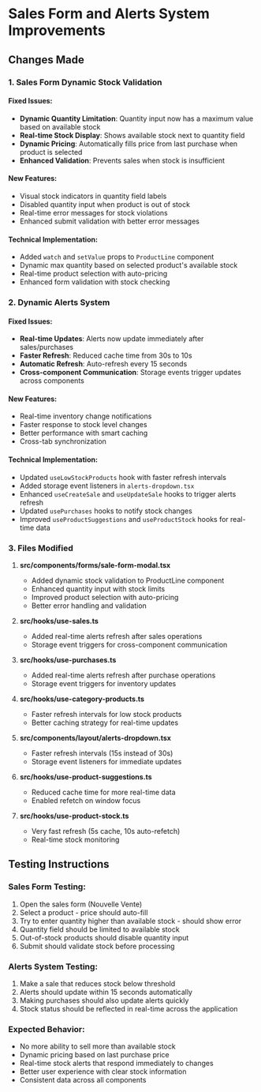 # Sales Form and Alerts System Improvements

## Changes Made

### 1. Sales Form Dynamic Stock Validation

#### Fixed Issues:
- **Dynamic Quantity Limitation**: Quantity input now has a maximum value based on available stock
- **Real-time Stock Display**: Shows available stock next to quantity field
- **Dynamic Pricing**: Automatically fills price from last purchase when product is selected
- **Enhanced Validation**: Prevents sales when stock is insufficient

#### New Features:
- Visual stock indicators in quantity field labels
- Disabled quantity input when product is out of stock
- Real-time error messages for stock violations
- Enhanced submit validation with better error messages

#### Technical Implementation:
- Added `watch` and `setValue` props to `ProductLine` component
- Dynamic max quantity based on selected product's available stock
- Real-time product selection with auto-pricing
- Enhanced form validation with stock checking

### 2. Dynamic Alerts System

#### Fixed Issues:
- **Real-time Updates**: Alerts now update immediately after sales/purchases
- **Faster Refresh**: Reduced cache time from 30s to 10s
- **Automatic Refresh**: Auto-refresh every 15 seconds
- **Cross-component Communication**: Storage events trigger updates across components

#### New Features:
- Real-time inventory change notifications
- Faster response to stock level changes
- Better performance with smart caching
- Cross-tab synchronization

#### Technical Implementation:
- Updated `useLowStockProducts` hook with faster refresh intervals
- Added storage event listeners in `alerts-dropdown.tsx`
- Enhanced `useCreateSale` and `useUpdateSale` hooks to trigger alerts refresh
- Updated `usePurchases` hooks to notify stock changes
- Improved `useProductSuggestions` and `useProductStock` hooks for real-time data

### 3. Files Modified

1. **src/components/forms/sale-form-modal.tsx**
   - Added dynamic stock validation to ProductLine component
   - Enhanced quantity input with stock limits
   - Improved product selection with auto-pricing
   - Better error handling and validation

2. **src/hooks/use-sales.ts**
   - Added real-time alerts refresh after sales operations
   - Storage event triggers for cross-component communication

3. **src/hooks/use-purchases.ts**
   - Added real-time alerts refresh after purchase operations
   - Storage event triggers for inventory updates

4. **src/hooks/use-category-products.ts**
   - Faster refresh intervals for low stock products
   - Better caching strategy for real-time updates

5. **src/components/layout/alerts-dropdown.tsx**
   - Faster refresh intervals (15s instead of 30s)
   - Storage event listeners for immediate updates

6. **src/hooks/use-product-suggestions.ts**
   - Reduced cache time for more real-time data
   - Enabled refetch on window focus

7. **src/hooks/use-product-stock.ts**
   - Very fast refresh (5s cache, 10s auto-refetch)
   - Real-time stock monitoring

## Testing Instructions

### Sales Form Testing:
1. Open the sales form (Nouvelle Vente)
2. Select a product - price should auto-fill
3. Try to enter quantity higher than available stock - should show error
4. Quantity field should be limited to available stock
5. Out-of-stock products should disable quantity input
6. Submit should validate stock before processing

### Alerts System Testing:
1. Make a sale that reduces stock below threshold
2. Alerts should update within 15 seconds automatically
3. Making purchases should also update alerts quickly
4. Stock status should be reflected in real-time across the application

### Expected Behavior:
- No more ability to sell more than available stock
- Dynamic pricing based on last purchase price
- Real-time stock alerts that respond immediately to changes
- Better user experience with clear stock information
- Consistent data across all components